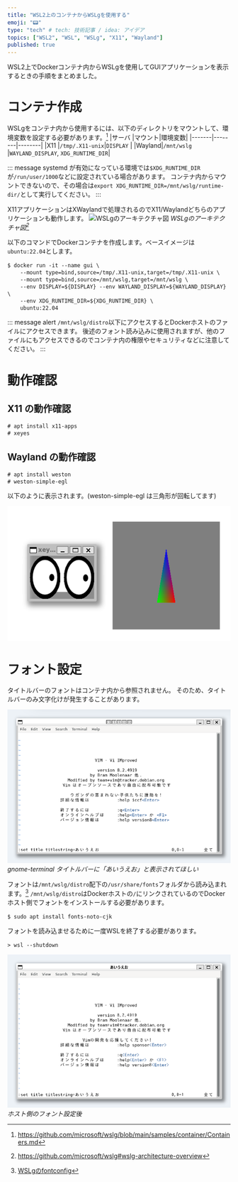 ```yaml
---
title: "WSL2上のコンテナからWSLgを使用する"
emoji: "📟"
type: "tech" # tech: 技術記事 / idea: アイデア
topics: ["WSL2", "WSL", "WSLg", "X11", "Wayland"]
published: true
---
```


WSL2上でDockerコンテナ内からWSLgを使用してGUIアプリケーションを表示するときの手順をまとめました。

# コンテナ作成

WSLgをコンテナ内から使用するには、以下のディレクトリをマウントして、環境変数を設定する必要があります。[^1]
|サーバ |マウント|環境変数|
|-------|--------|--------|
|X11    |`/tmp/.X11-unix`|`DISPLAY`                           |
|Wayland|`/mnt/wslg`     |`WAYLAND_DISPLAY`, `XDG_RUNTIME_DIR`|

::: message
systemd が有効になっている環境では`$XDG_RUNTIME_DIR`が`/run/user/1000`などに設定されている場合があります。
コンテナ内からマウントできないので、その場合は`export XDG_RUNTIME_DIR=/mnt/wslg/runtime-dir/`として実行してください。
:::

X11アプリケーションはXWaylandで処理されるのでX11/Waylandどちらのアプリケーションも動作します。
![WSLgのアーキテクチャ図](https://raw.githubusercontent.com/microsoft/wslg/839df800088e22069a053b717dad3689e263100e/docs/WSLg_ArchitectureOverview.png)
*WSLgのアーキテクチャ図[^2]*

以下のコマンドでDockerコンテナを作成します。ベースイメージは`ubuntu:22.04`とします。

```shell-session
$ docker run -it --name gui \
    --mount type=bind,source=/tmp/.X11-unix,target=/tmp/.X11-unix \
    --mount type=bind,source=/mnt/wslg,target=/mnt/wslg \
    --env DISPLAY=${DISPLAY} --env WAYLAND_DISPLAY=${WAYLAND_DISPLAY} \
    --env XDG_RUNTIME_DIR=${XDG_RUNTIME_DIR} \
    ubuntu:22.04
```

::: message alert
`/mnt/wslg/distro`以下にアクセスするとDockerホストのファイルにアクセスできます。
後述のフォント読み込みに使用されますが、他のファイルにもアクセスできるのでコンテナ内の権限やセキュリティなどに注意してください。
:::

# 動作確認

## X11 の動作確認

```shell-session:コンテナ内
# apt install x11-apps
# xeyes
```

## Wayland の動作確認

```shell-session:コンテナ内
# apt install weston
# weston-simple-egl
```

以下のように表示されます。(weston-simple-egl は三角形が回転してます)

![動作確認](/images/51012ef059aa9f/1.png)

# フォント設定

タイトルバーのフォントはコンテナ内から参照されません。
そのため、タイトルバーのみ文字化けが発生することがあります。

![タイトルバー文字化け](/images/51012ef059aa9f/2.png)
*gnome-terminal
タイトルバーに「あいうえお」と表示されてほしい*

フォントは`/mnt/wslg/distro`配下の`/usr/share/fonts`フォルダから読み込まれます。[^3]
`/mnt/wslg/distro`はDockerホストの`/`にリンクされているのでDockerホスト側でフォントをインストールする必要があります。

```shell-session:Dockerホスト側
$ sudo apt install fonts-noto-cjk
```

フォントを読み込ませるために一度WSLを終了する必要があります。

```shell-session:コマンドプロンプト
> wsl --shutdown
```

![フォント設定後](/images/51012ef059aa9f/3.png)
*ホスト側のフォント設定後*

[^1]: https://github.com/microsoft/wslg/blob/main/samples/container/Containers.md
[^2]: https://github.com/microsoft/wslg#wslg-architecture-overview
[^3]: [WSLgのfontconfig](https://github.com/microsoft/wslg/blob/df4a42270d539b75b45ed5ea8706d35db9287186/config/local.conf)


